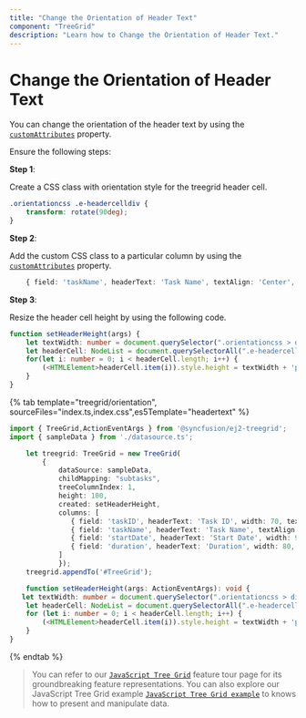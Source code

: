 ```yaml
---
title: "Change the Orientation of Header Text"
component: "TreeGrid"
description: "Learn how to Change the Orientation of Header Text."
---
```


# Change the Orientation of Header Text

You can change the orientation of the header text by using the [`customAttributes`](../../api/treegrid/column/#customattributes) property.

Ensure the following steps:

**Step 1**:

Create a CSS class with orientation style for the treegrid header cell.

```css
.orientationcss .e-headercelldiv {
    transform: rotate(90deg);
}

```

**Step 2**:

Add the custom CSS class to a particular column by using the [`customAttributes`](../../api/treegrid/column/#customattributes) property.

```typescript
    { field: 'taskName', headerText: 'Task Name', textAlign: 'Center', customAttributes: {class: 'orientationcss'}, width: 80 }

```

**Step 3**:

Resize the header cell height by using the following code.

```typescript
function setHeaderHeight(args) {
    let textWidth: number = document.querySelector(".orientationcss > div").scrollWidth;//Obtain the width of the headerText content.
    let headerCell: NodeList = document.querySelectorAll(".e-headercell");
    for(let i: number = 0; i < headerCell.length; i++) {
        (<HTMLElement>headerCell.item(i)).style.height = textWidth + 'px'; //Assign the obtained textWidth as the height of the headerCell.
    }
}

```

{% tab template="treegrid/orientation", sourceFiles="index.ts,index.css",es5Template="headertext" %}

```typescript
import { TreeGrid,ActionEventArgs } from '@syncfusion/ej2-treegrid';
import { sampleData } from './datasource.ts';

    let treegrid: TreeGrid = new TreeGrid(
        {
            dataSource: sampleData,
            childMapping: "subtasks",
            treeColumnIndex: 1,
            height: 100,
            created: setHeaderHeight,
            columns: [
               { field: 'taskID', headerText: 'Task ID', width: 70, textAlign: 'Right' },
               { field: 'taskName', headerText: 'Task Name', textAlign: 'Center', customAttributes: {class: 'orientationcss'}, width: 80 }
               { field: 'startDate', headerText: 'Start Date', width: 90, textAlign: 'Right', type: 'date', format: 'yMd' },
               { field: 'duration', headerText: 'Duration', width: 80, textAlign: 'Right' }
            ]
            });
    treegrid.appendTo('#TreeGrid');

    function setHeaderHeight(args: ActionEventArgs): void {
   let textWidth: number = document.querySelector(".orientationcss > div").scrollWidth; // obtain the width of the headerText content.
    let headerCell: NodeList = document.querySelectorAll(".e-headercell");
    for (let i: number = 0; i < headerCell.length; i++) {
        (<HTMLElement>headerCell.item(i)).style.height = textWidth + 'px'; // assign the obtained textWidth as the height of the headerCell.
    }
}

```

{% endtab %}

> You can refer to our [`JavaScript Tree Grid`](https://www.syncfusion.com/javascript-ui-controls/js-tree-grid) feature tour page for its groundbreaking feature representations. You can also explore our JavaScript Tree Grid example [`JavaScript Tree Grid example`](https://ej2.syncfusion.com/demos/#/material/tree-grid/treegrid-overview.html) to knows how to present and manipulate data.